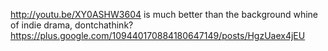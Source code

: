 http://youtu.be/XY0ASHW3604 is much better than the background whine of indie drama, dontchathink? https://plus.google.com/109440170884180647149/posts/HgzUaex4jEU